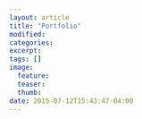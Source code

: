 ```yaml
---
layout: article
title: "Portfolio"
modified:
categories: 
excerpt:
tags: []
image:
  feature:
  teaser:
  thumb:
date: 2015-07-12T15:43:47-04:00
---
```


